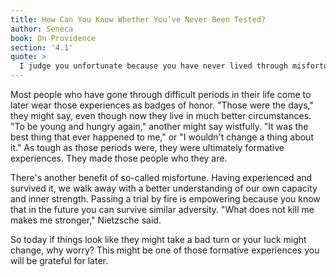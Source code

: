 ```yaml
---
title: How Can You Know Whether You’ve Never Been Tested?
author: Seneca
book: On Providence
section: '4.1'
quote: >
  I judge you unfortunate because you have never lived through misfortune. You have passed through life without an opponent—no one can ever know what you are capable of, not even you.
---
```


Most people who have gone through difficult periods in their life come to later wear those experiences as badges of honor. "Those were the days," they might say, even though now they live in much better circumstances. "To be young and hungry again," another might say wistfully. "It was the best thing that ever happened to me," or "I wouldn't change a thing about it." As tough as those periods were, they were ultimately formative experiences. They made those people who they are.

There's another benefit of so-called misfortune. Having experienced and survived it, we walk away with a better understanding of our own capacity and inner strength. Passing a trial by fire is empowering because you know that in the future you can survive similar adversity. "What does not kill me makes me stronger," Nietzsche said.

So today if things look like they might take a bad turn or your luck might change, why worry? This might be one of those formative experiences you will be grateful for later.
